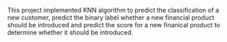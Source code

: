 This project implemented KNN algorithm to predict the classification of a new customer, predict the binary label whether a new financial product should be introduced and predict the score for a new finanical product to determine whether it should be introduced.

